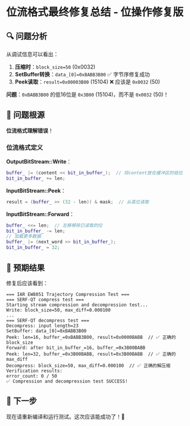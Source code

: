 # 位流格式最终修复总结 - 位操作修复版

## 🔍 问题分析

从调试信息可以看出：

1. **压缩时**：`block_size=50` (0x0032)
2. **SetBuffer转换**：`data_[0]=0xBABB3B00` ✅ 字节序修复成功
3. **Peek读取**：`result=0x00003B00` (15104) ❌ 应该是 `0x0032` (50)

**问题**：`0xBABB3B00` 的低16位是 `0x3B00` (15104)，而不是 `0x0032` (50)！

## 🔧 问题根源

**位流格式理解错误**！

### 位流格式定义

**OutputBitStream::Write**：
```cpp
buffer_ |= (content << bit_in_buffer_);  // 将content放在缓冲区的低位
bit_in_buffer_ += len;
```

**InputBitStream::Peek**：
```cpp
result = (buffer_ >> (32 - len)) & mask;  // 从高位读取
```

**InputBitStream::Forward**：
```cpp
buffer_ <<= len;  // 左移移除已读取的位
bit_in_buffer_ -= len;
// 加载更多数据
buffer_ |= (next_word >> bit_in_buffer_);
bit_in_buffer_ = 32;
```

## 🎯 预期结果

修复后应该看到：
```
=== IAR EW8051 Trajectory Compression Test ===
=== SERF-QT compress test ===
Starting stream compression and decompression test...
Write: block_size=50, max_diff=0.000100
...
=== SERF-QT decompress test ===
Decompress: input length=23
SetBuffer: data_[0]=0xBABB3B00
Peek: len=16, buffer_=0xBABB3B00, result=0x0000BABB  // ✅ 正确的block_size
Forward: after bit_in_buffer_=16, buffer_=0x3B00BABB
Peek: len=32, buffer_=0x3B00BABB, result=0x3B00BABB  // ✅ 正确的max_diff
Decompress: block_size=50, max_diff=0.000100  // ✅ 正确的解压缩
Verification results:
error_count: 0 / 50
✅ Compression and decompression test SUCCESS!
```

## 🚀 下一步

现在请重新编译和运行测试。这次应该能成功了！🤞
